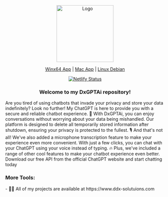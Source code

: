 <html>
  <body>
    <div align="center">
      <img src="https://drive.google.com/uc?id=152rz4oQesWFcPHbJHCMUlAueJFb4zM1d" alt="Logo" width="180" height="180">
    </div>
  </body>
</html>


<p align="center">
  <a href="https://dl.todesktop.com/230509w0j4pa4mf/windows/msi/x64">Winx64 App</a> | 
  <a href="https://dl.todesktop.com/230509w0j4pa4mf/mac/installer/universal">Mac App</a> | 
  <a href="https://dl.todesktop.com/230509w0j4pa4mf/linux/deb/x64">Linux Debian</a>
</p>
<div align="center">
  <a href="https://app.netlify.com/sites/daxgpt-ai/deploys">
    <img src="https://api.netlify.com/api/v1/badges/3fc7db2c-ed81-4e45-9c4c-eb229953b44c/deploy-status" alt="Netlify Status">
  </a>
</div>

<h3 align="center">Welcome to my DxGPTAi repository!</h3>

Are you tired of using chatbots that invade your privacy and store your data indefinitely? 
Look no further! My ChatGPT is here to provide you with a secure and reliable chatbot experience. 💬 
With DxGPTAi, you can enjoy conversations without worrying about your data being mishandled. 
Our platform is designed to delete all temporarily stored information after shutdown, ensuring your privacy is protected to the fullest. 
🎙️ And that's not all! We've also added a microphone transcription feature to make your experience even more convenient. 
With just a few clicks, you can chat with your ChatGPT using your voice instead of typing. 
🔥 Plus, we've included a range of other cool features to make your chatbot experience even better. Download our free API from the official ChatGPT website and start chatting today

<h3 align="left">More Tools:</h3>
<p align="left">
</p>
- 👨‍💻 All of my projects are available at https://www.ddx-solutuions.com



